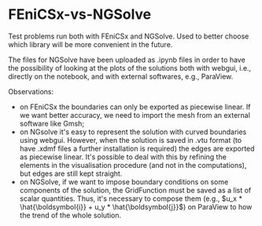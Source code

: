 # FEniCSx-vs-NGSolve
Test problems run both with FEniCSx and NGSolve. Used to better choose which library will be more convenient in the future.

The files for NGSolve have been uploaded as .ipynb files in order to have the possibility of looking at the plots of the solutions both with webgui, i.e., directly on the notebook, and with external softwares, e.g., ParaView.

Observations:
- on FEniCSx the boundaries can only be exported as piecewise linear. If we want better accuracy, we need to import the mesh from an external software like Gmsh;
- on NGsolve it's easy to represent the solution with curved boundaries using webgui. However, when the solution is saved in .vtu format (to have .xdmf files a further installation is required) the edges are exported as piecewise linear. It's possible to deal with this by refining the elements in the visualisation procedure (and not in the computations), but edges are still kept straight.
- on NGSolve, if we want to impose boundary conditions on some components of the solution, the GridFunction must be saved as a list of scalar quantities. Thus, it's necessary to compose them (e.g., $u_x * \hat{\boldsymbol{i}} + u_y * \hat{\boldsymbol{j}}$) on ParaView to how the trend of the whole solution.
